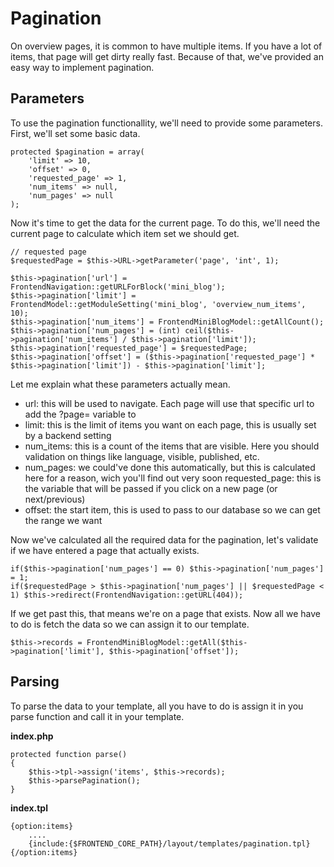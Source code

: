 # Pagination

On overview pages, it is common to have multiple items. If you have a lot of items, that page will get dirty really fast. Because of that, we've provided an easy way to implement pagination.

## Parameters

To use the pagination functionallity, we'll need to provide some parameters. First, we'll set some basic data.

```
protected $pagination = array(
	'limit' => 10, 
	'offset' => 0, 
	'requested_page' => 1, 
	'num_items' => null, 
	'num_pages' => null
);
```

Now it's time to get the data for the current page. To do this, we'll need the current page to calculate which item set we should get.

```
// requested page
$requestedPage = $this->URL->getParameter('page', 'int', 1);

$this->pagination['url'] = FrontendNavigation::getURLForBlock('mini_blog');
$this->pagination['limit'] = FrontendModel::getModuleSetting('mini_blog', 'overview_num_items', 10);
$this->pagination['num_items'] = FrontendMiniBlogModel::getAllCount();
$this->pagination['num_pages'] = (int) ceil($this->pagination['num_items'] / $this->pagination['limit']);
$this->pagination['requested_page'] = $requestedPage;
$this->pagination['offset'] = ($this->pagination['requested_page'] * $this->pagination['limit']) - $this->pagination['limit'];
```

Let me explain what these parameters actually mean.

* url: this will be used to navigate. Each page will use that specific url to add the ?page=<pagenumber> variable to
* limit: this is the limit of items you want on each page, this is usually set by a backend setting
* num_items: this is a count of the items that are visible. Here you should validation on things like language, visible, published, etc.
* num_pages: we could've done this automatically, but this is calculated here for a reason, wich you'll find out very soon
requested_page: this is the variable that will be passed if you click on a new page (or next/previous)
* offset: the start item, this is used to pass to our database so we can get the range we want

Now we've calculated all the required data for the pagination, let's validate if we have entered a page that actually exists.

```
if($this->pagination['num_pages'] == 0) $this->pagination['num_pages'] = 1;
if($requestedPage > $this->pagination['num_pages'] || $requestedPage < 1) $this->redirect(FrontendNavigation::getURL(404));
```

If we get past this, that means we're on a page that exists. Now all we have to do is fetch the data so we can assign it to our template.

```
$this->records = FrontendMiniBlogModel::getAll($this->pagination['limit'], $this->pagination['offset']);
```

## Parsing

To parse the data to your template, all you have to do is assign it in you parse function and call it in your template.

**index.php**
``` 
protected function parse()
{
	$this->tpl->assign('items', $this->records);
	$this->parsePagination();
}
```

**index.tpl**
```
{option:items}
	....
	{include:{$FRONTEND_CORE_PATH}/layout/templates/pagination.tpl}
{/option:items}
```